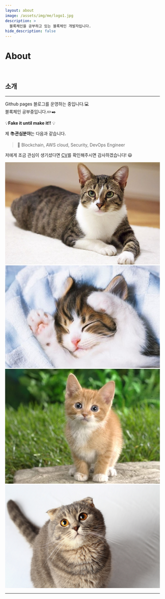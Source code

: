 ```yaml
---
layout: about
image: /assets/img/me/logo1.jpg
description: >
  블록체인을 공부하고 있는 블록체인 개발자입니다.
hide_description: false
---
```


# About

<!--author-->

<br>

## 소개
---
Github pages 블로그를 운영하는 중입니다.💻  
블록체인 공부중입니다.✏️✒️

 💡__Fake it until make it!!__ 💡

제 📚**관심분야**는 다음과 같습니다.

> 📝 Blockchain, AWS cloud, Security, DevOps Engineer

저에게 조금 관심이 생기셨다면 [CV](/assets/CV.pdf)를 확인해주시면 감사하겠습니다! 😃

<div class="me">
    <div><img src= "/assets/img/me/1.jpg"></div>
    <div><img src= "/assets/img/me/2.jpg"></div>
    <div><img src= "/assets/img/me/3.jpg"></div>
    <div><img src= "/assets/img/me/4.jpg"></div>
</div>

  <script>
    $(document).ready(function(){
      $('.me').slick();
    });
  </script>

---